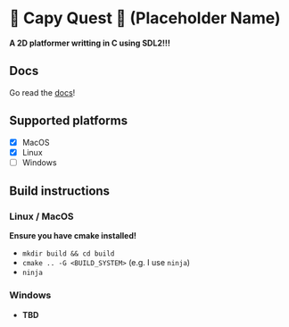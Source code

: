 # 🐾 Capy Quest 🐾 (Placeholder Name)

**A 2D platformer writting in C using SDL2!!!**

## Docs

Go read the [docs](./docs/README.md)!

## Supported platforms

- [x] MacOS
- [x] Linux
- [ ] Windows

## Build instructions

### Linux / MacOS

**Ensure you have cmake installed!**

- `mkdir build && cd build`
- `cmake .. -G <BUILD_SYSTEM>` (e.g. I use `ninja`)
- `ninja`

### Windows

- **TBD**
